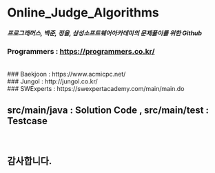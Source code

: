 # Online_Judge_Algorithms
##### 프로그래머스, 백준, 정올, 삼성소프트웨어아카데미의 문제풀이를 위한 Github 

### Programmers : https://programmers.co.kr/
<br>
### Baekjoon : https://www.acmicpc.net/
<br>
### Jungol : http://jungol.co.kr/
<br>
### SWExperts : https://swexpertacademy.com/main/main.do
<br>

## src/main/java : Solution Code , src/main/test : Testcase
<br>

## 감사합니다.
